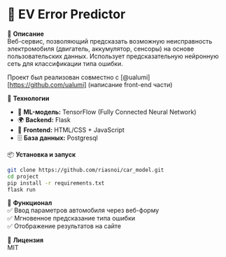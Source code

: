 # 🚗 EV Error Predictor

📌 **Описание**  
Веб-сервис, позволяющий предсказать возможную неисправность электромобиля (двигатель, аккумулятор, сенсоры) на основе пользовательских данных. Использует предсказательную нейронную сеть для классификации типа ошибки.

Проект был реализован совместно с [@ualumi][https://github.com/ualumi] (написание front-end части)

🔧 **Технологии**  
- 🧠 **ML-модель:** TensorFlow (Fully Connected Neural Network)  
- 🌍 **Backend:** Flask  
- 🎨 **Frontend:** HTML/CSS + JavaScript  
- 🗄 **База данных:** Postgresql

📦 **Установка и запуск**  
```bash
git clone https://github.com/riasnoi/car_model.git  
cd project
pip install -r requirements.txt  
flask run  
```
📄 **Функционал**  
✅ Ввод параметров автомобиля через веб-форму  
✅ Мгновенное предсказание типа ошибки  
✅ Отображение результатов на сайте  

📜 **Лицензия**  
MIT  
```
